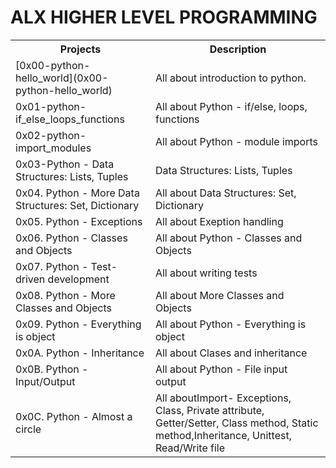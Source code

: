 <html>
<head>

</head>
<body>

<h1>ALX HIGHER LEVEL PROGRAMMING</h1>
<table>
  <tr>
    <th>Projects </th>
    <th>Description</th>
  </tr>
  <tr>
    <td>[0x00-python-hello_world](0x00-python-hello_world) </td>
    <td>All about introduction to python. </td>
  </tr>
   <tr>
    <td>0x01-python-if_else_loops_functions </td>
    <td>All about Python - if/else, loops, functions </td>
  </tr>
  <tr>
    <td>0x02-python-import_modules </td>
    <td>All about Python - module imports </td>
  </tr>
  <tr>
    <td>0x03-Python - Data Structures: Lists, Tuples </td>
    <td> Data Structures: Lists, Tuples </td>
  </tr>
   <tr>
    <td>0x04. Python - More Data Structures: Set, Dictionary </td>
    <td>All about Data Structures: Set, Dictionary </td>
  </tr>
   <tr>
    <td>0x05. Python - Exceptions </td>
    <td>All about Exeption handling </td>
  </tr>
  <tr>
    <td>0x06. Python - Classes and Objects </td>
    <td>All about Python - Classes and Objects </td>
  </tr>
  <tr>
    <td>0x07. Python - Test-driven development</td>
    <td>All about writing tests</td>
  </tr>
  <tr>
    <td>0x08. Python - More Classes and Objects</td>
    <td>All about More Classes and Objects </td>
  </tr>
  <tr>
    <td>0x09. Python - Everything is object</td>
    <td>All about Python - Everything is object </td>
  </tr>
  <tr>
    <td>0x0A. Python - Inheritance</td>
    <td>All about Clases and inheritance</td>
  </tr>
  <tr>
    <td>0x0B. Python - Input/Output</td>
    <td>All about Python - File input output </td>
  </tr>
  <tr>
    <td>0x0C. Python - Almost a circle</td>
    <td>All aboutImport- Exceptions, Class, Private attribute, Getter/Setter, Class method, Static method,Inheritance, Unittest, Read/Write file</td>
  </tr>
</table>

</body>
</html>
